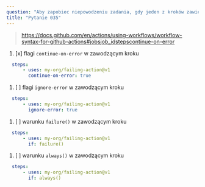 ```yaml
---
question: "Aby zapobiec niepowodzeniu zadania, gdy jeden z kroków zawiedzie, możesz użyć:"
title: "Pytanie 035"
---
```


> https://docs.github.com/en/actions/using-workflows/workflow-syntax-for-github-actions#jobsjob_idstepscontinue-on-error
1. [x] flagi `continue-on-error` w zawodzącym kroku
```yaml
  steps:
      - uses: my-org/failing-action@v1
        continue-on-error: true
```
1. [ ] flagi `ignore-error` w zawodzącym kroku
```yaml
  steps:
      - uses: my-org/failing-action@v1
        ignore-error: true
```
1. [ ] warunku `failure()` w zawodzącym kroku
```yaml
  steps:
      - uses: my-org/failing-action@v1
        if: failure()
```
1. [ ] warunku `always()` w zawodzącym kroku
```yaml
  steps:
      - uses: my-org/failing-action@v1
        if: always()
```
